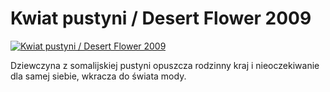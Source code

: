 Kwiat pustyni / Desert Flower 2009 
=============
[![Kwiat pustyni / Desert Flower 2009 ](http://vidos.pl/images/player.gif)](http://vidos.pl/kwiat-pustyni-desert-flower-2009)

 Dziewczyna z somalijskiej pustyni opuszcza rodzinny kraj i nieoczekiwanie dla samej siebie, wkracza do świata mody.
